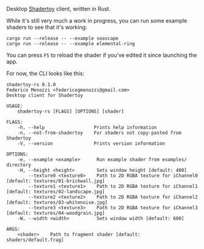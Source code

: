 Desktop [Shadertoy](https://www.shadertoy.com) client, written in Rust.

While it's still very much a work in progress, you can run some example shaders to see that it's working:

```
cargo run --release -- --example seascape
cargo run --release -- --example elemental-ring
```

You can press `F5` to reload the shader if you've edited it since launching the app.

For now, the CLI looks like this:

```
shadertoy-rs 0.1.0
Federico Menozzi <federicogmenozzi@gmail.com>
Desktop client for Shadertoy

USAGE:
    shadertoy-rs [FLAGS] [OPTIONS] [shader]

FLAGS:
    -h, --help                  Prints help information
    -n, --not-from-shadertoy    For shaders not copy-pasted from Shadertoy
    -V, --version               Prints version information

OPTIONS:
    -e, --example <example>      Run example shader from examples/ directory
    -H, --height <height>        Sets window height [default: 400]
        --texture0 <texture0>    Path to 2D RGBA texture for iChannel0 [default: textures/01-brickwall.jpg]
        --texture1 <texture1>    Path to 2D RGBA texture for iChannel1 [default: textures/02-landscape.jpg]
        --texture2 <texture2>    Path to 2D RGBA texture for iChannel2 [default: textures/03-whitenoise.jpg]
        --texture3 <texture3>    Path to 2D RGBA texture for iChannel3 [default: textures/04-woodgrain.jpg]
    -W, --width <width>          Sets window width [default: 600]

ARGS:
    <shader>    Path to fragment shader [default: shaders/default.frag]
````
